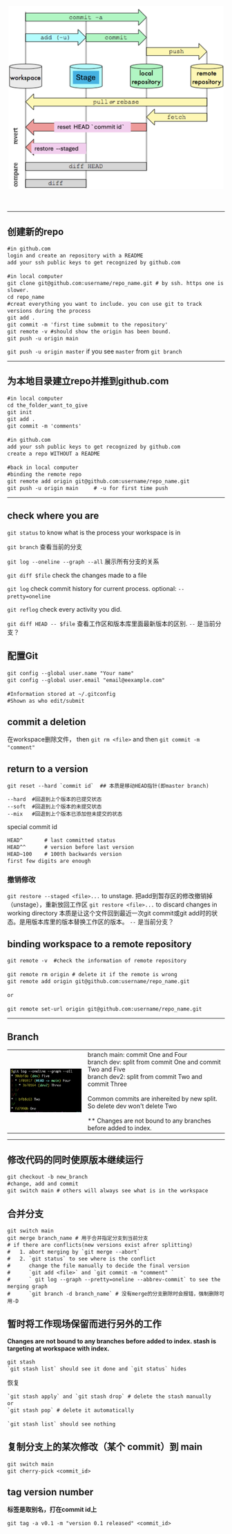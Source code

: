 <br>
<br>


<div align="center">
  <img src="Picture1.png" alt="图片说明" width="500"/>
</div>

<br>
<br>

---

## **创建新的repo** 

```
#in github.com
login and create an repository with a README
add your ssh public keys to get recognized by github.com

#in local computer
git clone git@github.com:username/repo_name.git # by ssh. https one is slower.
cd repo_name
#creat everything you want to include. you con use git to track versions during the process
git add .
git commit -m 'first time submmit to the repository'
git remote -v #should show the origin has been bound. 
git push -u origin main
```
`git push -u origin master` if you see `master` from `git branch`

---

## **为本地目录建立repo并推到github.com**
```
#in local computer
cd the_folder_want_to_give
git init
git add .
git commit -m 'comments' 

#in github.com
add your ssh public keys to get recognized by github.com
create a repo WITHOUT a README

#back in local computer
#binding the remote repo
git remote add origin git@github.com:username/repo_name.git
git push -u origin main     # -u for first time push 
```



---

## **check where you are**

`git status` to know what is the process your workspace is in

`git branch` 查看当前的分支

`git log --oneline --graph --all` 展示所有分支的关系

`git diff $file` check the changes made to a file 

`git log`  check commit history for current process. optional: `--pretty=oneline`

`git reflog` check every activity you did.

`git diff HEAD -- $file`  查看工作区和版本库里面最新版本的区别. `--` 是当前分支？

## **配置Git**
```
git config --global user.name "Your name"
git config --global user.email "email@eexample.com"

#Information stored at ~/.gitconfig
#Shown as who edit/submit
```



## **commit a deletion** 

在workspace删除文件， then `git rm <file>` and then `git commit -m "comment"`



## **return to a version**
```
git reset --hard `commit id`  ## 本质是移动HEAD指针(即master branch)

```
```
--hard	#回退到上个版本的已提交状态
--soft	#回退到上个版本的未提交状态
--mix	#回退到上个版本已添加但未提交的状态
```

special commit id
```
HEAD^		# last committed status
HEAD^^		# version before last version
HEAD~100	# 100th backwards version
first few digits are enough
```
### 撤销修改
`git restore --staged <file>...` to unstage. 把add到暂存区的修改撤销掉（unstage），重新放回工作区
`git restore <file>...` to discard changes in working directory 本质是让这个文件回到最近一次git commit或git add时的状态。是用版本库里的版本替换工作区的版本。 `--` 是当前分支？


## binding workspace to a remote repository
```
git remote -v  #check the information of remote repository

git remote rm origin # delete it if the remote is wrong
git remote add origin git@github.com:username/repo_name.git

or 

git remote set-url origin git@github.com:username/repo_name.git
```

---
## **Branch** 
<table>
  <tr>
    <td><img src="Picture2.png" alt="图片说明" width="300"/></td>
    <td>
      branch main: commit One and Four<br>
      branch dev: split from commit One and commit Two and Five <br>
      branch dev2: split from commit Two and commit Three <br>
      <br>
      Common commits are inhereited by new split. So delete dev won't delete Two <br>
      <br>
      ** Changes are not bound to any branches before added to index.  
    </td>
  </tr>
</table>

---

## **修改代码的同时使原版本继续运行**
```
git checkout -b new_branch
#change, add and commit
git switch main # others will always see what is in the workspace
```

## **合并分支**
```
git switch main
git merge branch_name # 用于合并指定分支到当前分支
# if there are conflicts(new versions exist afrer splitting)
#	1. abort merging by `git merge --abort`
#	2. `git status` to see where is the conflict
#	   change the file manually to decide the final version
#	   `git add <file>` and `git commit -m "comment" `
#	   ` git log --graph --pretty=oneline --abbrev-commit` to see the merging graph
#	   `git branch -d branch_name` # 没有merge的分支删除时会报错，强制删除可用-D 
```

## **暂时将工作现场保留而进行另外的工作**

**Changes are not bound to any branches before added to index. stash is targeting at workspace with index.**
```
git stash
`git stash list` should see it done and `git status` hides
```
恢复
```
`git stash apply` and `git stash drop` # delete the stash manually
or
`git stash pop` # delete it automatically

`git stash list` should see nothing
```

## **复制分支上的某次修改（某个 commit）到 main**
```
git switch main
git cherry-pick <commit_id>
```

## **tag version number**
**标签是取别名，打在commit id上**
```
git tag -a v0.1 -m "version 0.1 released" <commit_id>

```



